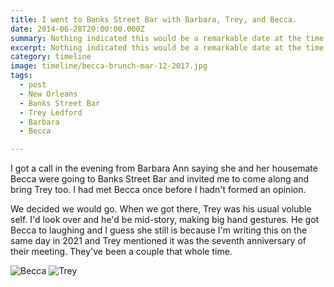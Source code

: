 ```yaml
---
title: I went to Banks Street Bar with Barbara, Trey, and Becca.
date: 2014-06-28T20:00:00.000Z
summary: Nothing indicated this would be a remarkable date at the time.
excerpt: Nothing indicated this would be a remarkable date at the time.
category: timeline
image: timeline/becca-brunch-mar-12-2017.jpg
tags:
  - post 
  - New Orleans
  - Banks Street Bar
  - Trey Ledford
  - Barbara
  - Becca

---
```


I got a call in the evening from Barbara Ann saying she and her housemate Becca were going to Banks Street Bar and invited me to come along and bring Trey too. I had met Becca once before I hadn't formed an opinion.

We decided we would go. When we got there, Trey was his usual voluble self. I'd look over and he'd be mid-story, making big hand gestures. He got Becca to laughing and I guess she still is because I'm writing this on the same day in 2021 and Trey mentioned it was the seventh anniversary of their meeting. They've been a couple that whole time.


![Becca](/static/img/timeline/becca-brunch-mar-12-2017.jpg "Becca")
![Trey](/static/img/timeline/trey-brunch-mar-12-2017.jpg "Trey")